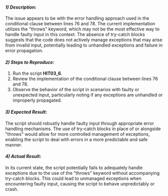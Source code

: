 ﻿#### ***1) Description:***
The issue appears to be with the error handling approach used in the conditional clause between lines 76 and 78. The current implementation utilizes the "throws" keyword, which may not be the most effective way to handle faulty input in this context. The absence of try-catch blocks suggests that the code does not actively manage exceptions that may arise from invalid input, potentially leading to unhandled exceptions and failure in error propagation.
#### ***2) Steps to Reproduce:***
1. Run the script **HIT03\_6**.
1. Review the implementation of the conditional clause between lines 76 and 78.
1. Observe the behavior of the script in scenarios with faulty or unexpected input, particularly noting if any exceptions are unhandled or improperly propagated.
#### ***3) Expected Result:***
The script should robustly handle faulty input through appropriate error handling mechanisms. The use of try-catch blocks in place of or alongside "throws" would allow for more controlled management of exceptions, enabling the script to deal with errors in a more predictable and safe manner.
#### ***4) Actual Result:***
In its current state, the script potentially fails to adequately handle exceptions due to the use of the "throws" keyword without accompanying try-catch blocks. This could lead to unmanaged exceptions when encountering faulty input, causing the script to behave unpredictably or crash.

